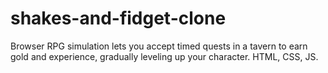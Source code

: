 # shakes-and-fidget-clone
Browser RPG simulation lets you accept timed quests in a tavern to earn gold and experience, gradually leveling up your character. HTML, CSS, JS.
